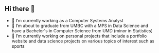 ## Hi there 👋

- 🔭 I’m currently working as a Computer Systems Analyst
- 🌱 I’m about to graduate from UMBC with a MPS in Data Science and have a Bachelor's in Computer Science from UMD (minor in Statistics)
- 👯 I’m currently working on personal projects that include a portfolio website and data science projects on various topics of interest such as sports
